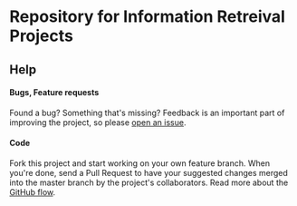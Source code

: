 # Repository for Information Retreival Projects
## Help
#### Bugs, Feature requests
Found a bug? Something that's missing? Feedback is an important part of improving the project, so please [open an issue](https://github.com/adibalwani/information-retrieval/issues).

#### Code
Fork this project and start working on your own feature branch. When you're done, send a Pull Request to have your suggested changes merged into the master branch by the project's collaborators. Read more about the [GitHub flow](https://guides.github.com/introduction/flow/).
